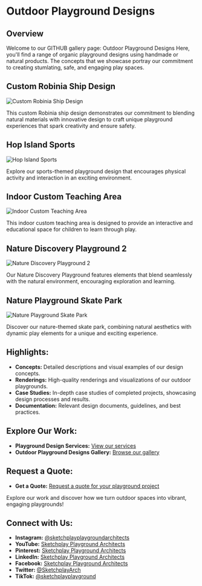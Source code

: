 # Outdoor Playground Designs

## Overview
Welcome to our GITHUB gallery page:  Outdoor Playground Designs Here, you'll find a range of organic playground designs using handmade or natural products. The concepts that we showcase portray our commitment to creating stumlating, safe, and engaging play spaces.

## Custom Robinia Ship Design
![Custom Robinia Ship Design](https://github.com/Sketchplay-Playground-Architects/outdoor-playground-design/blob/main/Custom%20Robinia%20ship%20design.jpg)

This custom Robinia ship design demonstrates our commitment to blending natural materials with innovative design to craft unique playground experiences that spark creativity and ensure safety.

## Hop Island Sports
![Hop Island Sports](https://github.com/Sketchplay-Playground-Architects/outdoor-playground-design/blob/main/Hop%20island%20sports.jpg)

Explore our sports-themed playground design that encourages physical activity and interaction in an exciting environment.

## Indoor Custom Teaching Area
![Indoor Custom Teaching Area](https://github.com/Sketchplay-Playground-Architects/outdoor-playground-design/blob/main/Indoor%20custom%20teaching%20area.jpg)

This indoor custom teaching area is designed to provide an interactive and educational space for children to learn through play.

## Nature Discovery Playground 2
![Nature Discovery Playground 2](https://github.com/Sketchplay-Playground-Architects/outdoor-playground-design/blob/main/Nature%20Discovery%20Playground%202.jpg)

Our Nature Discovery Playground features elements that blend seamlessly with the natural environment, encouraging exploration and learning.

## Nature Playground Skate Park
![Nature Playground Skate Park](https://github.com/Sketchplay-Playground-Architects/outdoor-playground-design/blob/main/Nature%20Playground%20Skate%20Park.jpg)

Discover our nature-themed skate park, combining natural aesthetics with dynamic play elements for a unique and exciting experience.

## Highlights:
- **Concepts:** Detailed descriptions and visual examples of our design concepts.
- **Renderings:** High-quality renderings and visualizations of our outdoor playgrounds.
- **Case Studies:** In-depth case studies of completed projects, showcasing design processes and results.
- **Documentation:** Relevant design documents, guidelines, and best practices.

## Explore Our Work:
- **Playground Design Services:** [View our services](https://www.sketchplay.co.uk/playground-design-services?pgid=lt9wh4pw-2c6e0542-206a-485d-a166-75b64362f2c6)
- **Outdoor Playground Designs Gallery:** [Browse our gallery](https://www.sketchplay.co.uk/outdoor-playground-designs-gallery)

## Request a Quote:
- **Get a Quote:** [Request a quote for your playground project](https://www.sketchplay.co.uk/playground-quotes)

Explore our work and discover how we turn outdoor spaces into vibrant, engaging playgrounds!

## Connect with Us:
- **Instagram:** [@sketchplayplaygroundarchitects](https://www.instagram.com/sketchplayplaygroundarchitects)
- **YouTube:** [Sketchplay Playground Architects](https://www.youtube.com/@SketchplayPlaygroundArchitect)
- **Pinterest:** [Sketchplay Playground Architects](https://www.pinterest.co.uk/sketchplayplaygroundarchitects)
- **LinkedIn:** [Sketchplay Playground Architects](https://www.linkedin.com/company/sketchplay-playground-architects)
- **Facebook:** [Sketchplay Playground Architects](https://www.facebook.com/sketchplay.playground.architects)
- **Twitter:** [@SketchplayArch](https://twitter.com/SketchplayArch)
- **TikTok:** [@sketchplayplayground](https://www.tiktok.com/@sketchplayplayground)

